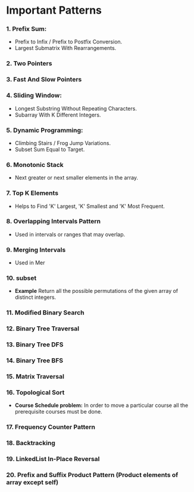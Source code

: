 # Important Patterns

### 1. Prefix Sum:
- Prefix to Infix / Prefix to Postfix Conversion.
- Largest Submatrix With Rearrangements.

### 2. Two Pointers 

### 3. Fast And Slow Pointers

### 4. Sliding Window:
- Longest Substring Without Repeating Characters.
- Subarray With K Different Integers.

### 5. Dynamic Programming:
- Climbing Stairs / Frog Jump Variations.
- Subset Sum Equal to Target.

### 6. Monotonic Stack
- Next greater or next smaller elements in the array.

### 7. Top K Elements
- Helps to Find 'K' Largest, 'K' Smallest and 'K' Most Frequent.

### 8. Overlapping Intervals Pattern
- Used in intervals or ranges that may overlap.

### 9. Merging Intervals
- Used in Mer

### 10. subset
- **Example** Return all the possible permutations of the given array of distinct integers.

### 11. Modified Binary Search

### 12. Binary Tree Traversal

### 13. Binary Tree DFS

### 14. Binary Tree BFS

### 15. Matrix Traversal

### 16. Topological Sort
- **Course Schedule problem:** In order to move a particular course all the prerequisite courses must be done.

### 17. Frequency Counter Pattern

### 18. Backtracking

### 19. LinkedList In-Place Reversal

### 20. Prefix and Suffix Product Pattern (Product elements of array except self)













